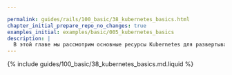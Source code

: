 ```yaml
---

permalink: guides/rails/100_basic/38_kubernetes_basics.html
chapter_initial_prepare_repo_no_changes: true
examples_initial: examples/basic/005_kubernetes_basics
description: |
  В этой главе мы рассмотрим основные ресурсы Kubernetes для развертывания приложений и обеспечения доступа к ним изнутри и снаружи кластера.
---
```


{% include guides/100_basic/38_kubernetes_basics.md.liquid %}
